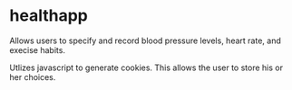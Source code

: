 # healthapp
Allows users to specify and record blood pressure levels, heart rate, and execise habits.

Utlizes javascript to generate cookies. This allows the user to store his or her choices.

